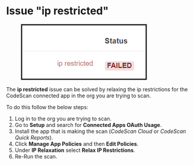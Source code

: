 # Issue "ip restricted"

<figure><img src="../../../../.gitbook/assets/image (450).png" alt=""><figcaption></figcaption></figure>

The **ip restricted** issue can be solved by relaxing the ip restrictions for the CodeScan connected app in the org you are trying to scan.

To do this follow the below steps:

1. Log in to the org you are trying to scan.
2. Go to **Setup** and search for **Connected Apps OAuth Usage**.
3. Install the app that is making the scan (_CodeScan Cloud_ or _CodeScan Quick Reports_).
4. Click **Manage App Policies** and then **Edit Policies**.
5. Under **IP Relaxation** select **Relax IP Restrictions**.
6. Re-Run the scan.
